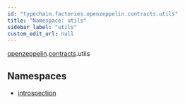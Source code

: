 ```yaml
---
id: "typechain.factories.openzeppelin.contracts.utils"
title: "Namespace: utils"
sidebar_label: "utils"
custom_edit_url: null
---
```


[openzeppelin](typechain.factories.openzeppelin.md).[contracts](typechain.factories.openzeppelin.contracts.md).utils

## Namespaces

- [introspection](typechain.factories.openzeppelin.contracts.utils.introspection.md)
